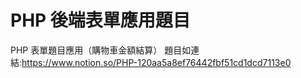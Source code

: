 # PHP 後端表單應用題目
PHP 表單題目應用（購物車金額結算）
題目如連結:https://www.notion.so/PHP-120aa5a8ef76442fbf51cd1dcd7113e0
